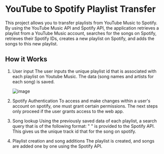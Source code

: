 # YouTube to Spotify Playlist Transfer

This project allows you to transfer playlists from YouTube Music to Spotify. By using the YouTube Music API and Spotify API, the application retrieves a playlist from a YouTube Music account, searches for the songs on Spotify, retrieves their Spotify IDs, creates a new playlist on Spotify, and adds the songs to this new playlist.

## How it Works

1. User input
   The user inputs the unique playlist id that is associated with each playlist on Youtube Music. The data (song names and artists for each song) is saved.
   
   ![image](https://github.com/KrishivGubba/PlaylistConverter/assets/158531751/16ba3425-a6e4-4379-9787-70e2903acd9f)
3. Spotify Authentication
   To access and make changes within a user's account on spotify, one must grant certain permissions. The next steps only proceed if the user grants access to the web app.
4. Song lookup
   Using the previously saved data of each playlist, a search query that is of the following format: "<song name> <artist>" is provided to the Spotify API. This gives us the unique track id
   that for the song on spotify.
5. Playlist creation and song additions
   The playlist is created, and songs are added one by one using the Spotify API.

